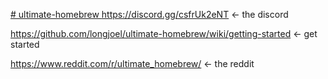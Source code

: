 [# ultimate-homebrew
](https://github.com/longjoel/ultimate-homebrew/wiki/getting-started)
https://discord.gg/csfrUk2eNT <- the discord

https://github.com/longjoel/ultimate-homebrew/wiki/getting-started <- get started

https://www.reddit.com/r/ultimate_homebrew/ <- the reddit
